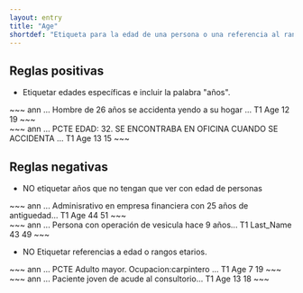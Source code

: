 ```yaml
---
layout: entry
title: "Age"
shortdef: "Etiqueta para la edad de una persona o una referencia al rango etario de ella."
---
```


## Reglas positivas

* Etiquetar edades específicas e incluir la palabra "años".

<div class="annotation-correct" markdown="1">
~~~ ann
… Hombre de 26 años se accidenta yendo a su hogar … 
T1 Age 12 19 
~~~
</div>

<div class="annotation-correct" markdown="1">
~~~ ann
… PCTE EDAD: 32. SE ENCONTRABA EN OFICINA CUANDO SE ACCIDENTA … 
T1 Age 13 15 
~~~
</div>



## Reglas negativas

* NO etiquetar años que no tengan que ver con edad de personas
<div class="annotation-incorrect" markdown="1">
~~~ ann
... Adminisrativo en empresa financiera con 25 años de antiguedad...
T1 Age 44 51 
~~~
</div>

<div class="annotation-incorrect" markdown="1">
~~~ ann
... Persona con operación de vesicula hace 9 años...
T1 Last_Name 43 49 
~~~
</div>

* NO Etiquetar referencias a edad o rangos etarios.

<div class="annotation-incorrect" markdown="1">
~~~ ann
… PCTE Adulto mayor. Ocupacion:carpintero … 
T1 Age 7 19 
~~~
</div>


<div class="annotation-incorrect" markdown="1">
~~~ ann
... Paciente joven de acude al consultorio...
T1 Age 13 18 
~~~
</div>
